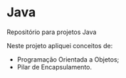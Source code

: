 # Java
Repositório para projetos Java

Neste projeto apliquei conceitos de:
- Programação Orientada a Objetos;
- Pilar de Encapsulamento.



